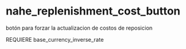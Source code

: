 # nahe_replenishment_cost_button
botón para forzar la actualizacion de costos de reposicion 

REQUIERE base_currency_inverse_rate 
